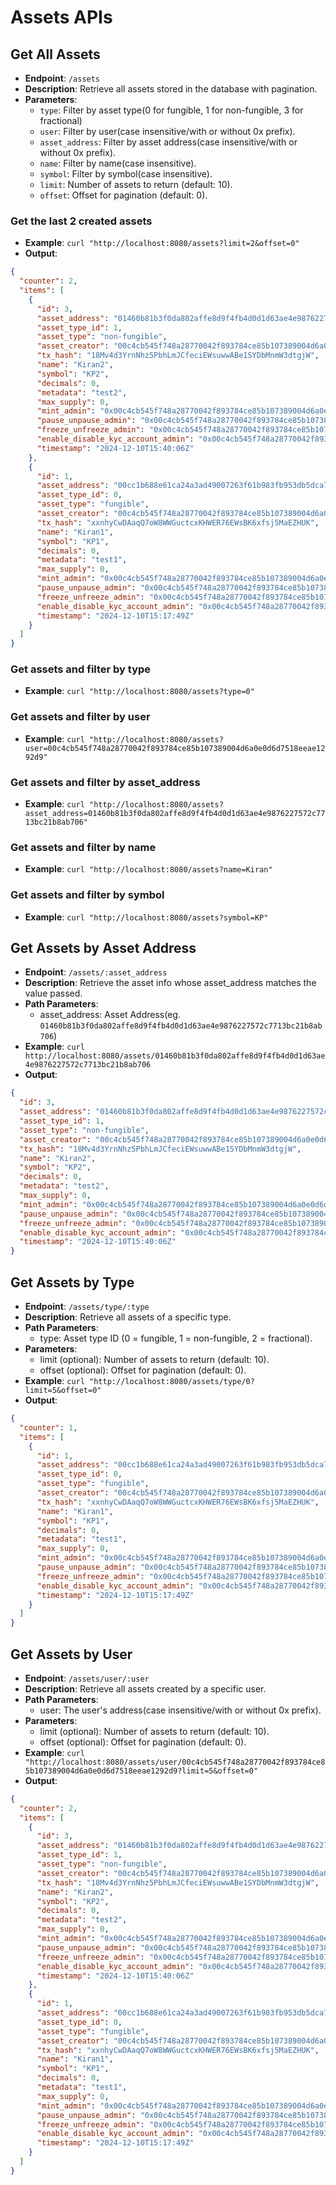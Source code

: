 # Assets APIs

## Get All Assets

- **Endpoint**: `/assets`
- **Description**: Retrieve all assets stored in the database with pagination.
- **Parameters**:
  - `type`: Filter by asset type(0 for fungible, 1 for non-fungible, 3 for fractional)
  - `user`: Filter by user(case insensitive/with or without 0x prefix).
  - `asset_address`: Filter by asset address(case insensitive/with or without 0x prefix).
  - `name`: Filter by name(case insensitive).
  - `symbol`: Filter by symbol(case insensitive).
  - `limit`: Number of assets to return (default: 10).
  - `offset`: Offset for pagination (default: 0).

### Get the last 2 created assets

- **Example**: `curl "http://localhost:8080/assets?limit=2&offset=0"`
- **Output**:

```json
{
  "counter": 2,
  "items": [
    {
      "id": 3,
      "asset_address": "01460b81b3f0da802affe8d9f4fb4d0d1d63ae4e9876227572c7713bc21b8ab706",
      "asset_type_id": 1,
      "asset_type": "non-fungible",
      "asset_creator": "00c4cb545f748a28770042f893784ce85b107389004d6a0e0d6d7518eeae1292d9",
      "tx_hash": "18Mv4d3YrnNhz5PbhLmJCfeciEWsuwwABe1SYDbMnmW3dtgjW",
      "name": "Kiran2",
      "symbol": "KP2",
      "decimals": 0,
      "metadata": "test2",
      "max_supply": 0,
      "mint_admin": "0x00c4cb545f748a28770042f893784ce85b107389004d6a0e0d6d7518eeae1292d9",
      "pause_unpause_admin": "0x00c4cb545f748a28770042f893784ce85b107389004d6a0e0d6d7518eeae1292d9",
      "freeze_unfreeze_admin": "0x00c4cb545f748a28770042f893784ce85b107389004d6a0e0d6d7518eeae1292d9",
      "enable_disable_kyc_account_admin": "0x00c4cb545f748a28770042f893784ce85b107389004d6a0e0d6d7518eeae1292d9",
      "timestamp": "2024-12-10T15:40:06Z"
    },
    {
      "id": 1,
      "asset_address": "00cc1b688e61ca24a3ad49007263f61b983fb953db5dca7fbb57bcbc0984a8f06e",
      "asset_type_id": 0,
      "asset_type": "fungible",
      "asset_creator": "00c4cb545f748a28770042f893784ce85b107389004d6a0e0d6d7518eeae1292d9",
      "tx_hash": "xxnhyCwDAaqQ7oW8WWGuctcxKHWER76EWsBK6xfsj5MaEZHUK",
      "name": "Kiran1",
      "symbol": "KP1",
      "decimals": 0,
      "metadata": "test1",
      "max_supply": 0,
      "mint_admin": "0x00c4cb545f748a28770042f893784ce85b107389004d6a0e0d6d7518eeae1292d9",
      "pause_unpause_admin": "0x00c4cb545f748a28770042f893784ce85b107389004d6a0e0d6d7518eeae1292d9",
      "freeze_unfreeze_admin": "0x00c4cb545f748a28770042f893784ce85b107389004d6a0e0d6d7518eeae1292d9",
      "enable_disable_kyc_account_admin": "0x00c4cb545f748a28770042f893784ce85b107389004d6a0e0d6d7518eeae1292d9",
      "timestamp": "2024-12-10T15:17:49Z"
    }
  ]
}
```

### Get assets and filter by type

- **Example**: `curl "http://localhost:8080/assets?type=0"`

### Get assets and filter by user

- **Example**: `curl "http://localhost:8080/assets?user=00c4cb545f748a28770042f893784ce85b107389004d6a0e0d6d7518eeae1292d9"`

### Get assets and filter by asset_address

- **Example**: `curl "http://localhost:8080/assets?asset_address=01460b81b3f0da802affe8d9f4fb4d0d1d63ae4e9876227572c7713bc21b8ab706"`

### Get assets and filter by name

- **Example**: `curl "http://localhost:8080/assets?name=Kiran"`

### Get assets and filter by symbol

- **Example**: `curl "http://localhost:8080/assets?symbol=KP"`

## Get Assets by Asset Address

- **Endpoint**: `/assets/:asset_address`
- **Description**: Retrieve the asset info whose asset_address matches the value passed.
- **Path Parameters**:
  - asset_address: Asset Address(eg. `01460b81b3f0da802affe8d9f4fb4d0d1d63ae4e9876227572c7713bc21b8ab706`)
- **Example**: `curl http://localhost:8080/assets/01460b81b3f0da802affe8d9f4fb4d0d1d63ae4e9876227572c7713bc21b8ab706`
- **Output**:

```json
{
  "id": 3,
  "asset_address": "01460b81b3f0da802affe8d9f4fb4d0d1d63ae4e9876227572c7713bc21b8ab706",
  "asset_type_id": 1,
  "asset_type": "non-fungible",
  "asset_creator": "00c4cb545f748a28770042f893784ce85b107389004d6a0e0d6d7518eeae1292d9",
  "tx_hash": "18Mv4d3YrnNhz5PbhLmJCfeciEWsuwwABe1SYDbMnmW3dtgjW",
  "name": "Kiran2",
  "symbol": "KP2",
  "decimals": 0,
  "metadata": "test2",
  "max_supply": 0,
  "mint_admin": "0x00c4cb545f748a28770042f893784ce85b107389004d6a0e0d6d7518eeae1292d9",
  "pause_unpause_admin": "0x00c4cb545f748a28770042f893784ce85b107389004d6a0e0d6d7518eeae1292d9",
  "freeze_unfreeze_admin": "0x00c4cb545f748a28770042f893784ce85b107389004d6a0e0d6d7518eeae1292d9",
  "enable_disable_kyc_account_admin": "0x00c4cb545f748a28770042f893784ce85b107389004d6a0e0d6d7518eeae1292d9",
  "timestamp": "2024-12-10T15:40:06Z"
}
```

## Get Assets by Type

- **Endpoint**: `/assets/type/:type`
- **Description**: Retrieve all assets of a specific type.
- **Path Parameters**:
  - type: Asset type ID (0 = fungible, 1 = non-fungible, 2 = fractional).
- **Parameters**:
  - limit (optional): Number of assets to return (default: 10).
  - offset (optional): Offset for pagination (default: 0).
- **Example**: `curl "http://localhost:8080/assets/type/0?limit=5&offset=0"`
- **Output**:

```json
{
  "counter": 1,
  "items": [
    {
      "id": 1,
      "asset_address": "00cc1b688e61ca24a3ad49007263f61b983fb953db5dca7fbb57bcbc0984a8f06e",
      "asset_type_id": 0,
      "asset_type": "fungible",
      "asset_creator": "00c4cb545f748a28770042f893784ce85b107389004d6a0e0d6d7518eeae1292d9",
      "tx_hash": "xxnhyCwDAaqQ7oW8WWGuctcxKHWER76EWsBK6xfsj5MaEZHUK",
      "name": "Kiran1",
      "symbol": "KP1",
      "decimals": 0,
      "metadata": "test1",
      "max_supply": 0,
      "mint_admin": "0x00c4cb545f748a28770042f893784ce85b107389004d6a0e0d6d7518eeae1292d9",
      "pause_unpause_admin": "0x00c4cb545f748a28770042f893784ce85b107389004d6a0e0d6d7518eeae1292d9",
      "freeze_unfreeze_admin": "0x00c4cb545f748a28770042f893784ce85b107389004d6a0e0d6d7518eeae1292d9",
      "enable_disable_kyc_account_admin": "0x00c4cb545f748a28770042f893784ce85b107389004d6a0e0d6d7518eeae1292d9",
      "timestamp": "2024-12-10T15:17:49Z"
    }
  ]
}
```

## Get Assets by User

- **Endpoint**: `/assets/user/:user`
- **Description**: Retrieve all assets created by a specific user.
- **Path Parameters**:
  - user: The user's address(case insensitive/with or without 0x prefix).
- **Parameters**:
  - limit (optional): Number of assets to return (default: 10).
  - offset (optional): Offset for pagination (default: 0).
- **Example**: `curl "http://localhost:8080/assets/user/00c4cb545f748a28770042f893784ce85b107389004d6a0e0d6d7518eeae1292d9?limit=5&offset=0"`
- **Output**:

```json
{
  "counter": 2,
  "items": [
    {
      "id": 3,
      "asset_address": "01460b81b3f0da802affe8d9f4fb4d0d1d63ae4e9876227572c7713bc21b8ab706",
      "asset_type_id": 1,
      "asset_type": "non-fungible",
      "asset_creator": "00c4cb545f748a28770042f893784ce85b107389004d6a0e0d6d7518eeae1292d9",
      "tx_hash": "18Mv4d3YrnNhz5PbhLmJCfeciEWsuwwABe1SYDbMnmW3dtgjW",
      "name": "Kiran2",
      "symbol": "KP2",
      "decimals": 0,
      "metadata": "test2",
      "max_supply": 0,
      "mint_admin": "0x00c4cb545f748a28770042f893784ce85b107389004d6a0e0d6d7518eeae1292d9",
      "pause_unpause_admin": "0x00c4cb545f748a28770042f893784ce85b107389004d6a0e0d6d7518eeae1292d9",
      "freeze_unfreeze_admin": "0x00c4cb545f748a28770042f893784ce85b107389004d6a0e0d6d7518eeae1292d9",
      "enable_disable_kyc_account_admin": "0x00c4cb545f748a28770042f893784ce85b107389004d6a0e0d6d7518eeae1292d9",
      "timestamp": "2024-12-10T15:40:06Z"
    },
    {
      "id": 1,
      "asset_address": "00cc1b688e61ca24a3ad49007263f61b983fb953db5dca7fbb57bcbc0984a8f06e",
      "asset_type_id": 0,
      "asset_type": "fungible",
      "asset_creator": "00c4cb545f748a28770042f893784ce85b107389004d6a0e0d6d7518eeae1292d9",
      "tx_hash": "xxnhyCwDAaqQ7oW8WWGuctcxKHWER76EWsBK6xfsj5MaEZHUK",
      "name": "Kiran1",
      "symbol": "KP1",
      "decimals": 0,
      "metadata": "test1",
      "max_supply": 0,
      "mint_admin": "0x00c4cb545f748a28770042f893784ce85b107389004d6a0e0d6d7518eeae1292d9",
      "pause_unpause_admin": "0x00c4cb545f748a28770042f893784ce85b107389004d6a0e0d6d7518eeae1292d9",
      "freeze_unfreeze_admin": "0x00c4cb545f748a28770042f893784ce85b107389004d6a0e0d6d7518eeae1292d9",
      "enable_disable_kyc_account_admin": "0x00c4cb545f748a28770042f893784ce85b107389004d6a0e0d6d7518eeae1292d9",
      "timestamp": "2024-12-10T15:17:49Z"
    }
  ]
}
```

